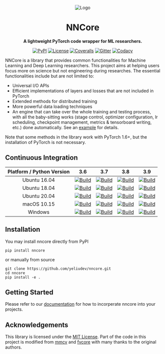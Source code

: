 <div align="center">

![Logo](https://raw.githubusercontent.com/yeliudev/nncore/main/.github/nncore-logo.svg)

# NNCore

**A lightweight PyTorch code wrapper for ML researchers.**

[![PyPI](https://badgen.net/pypi/v/nncore?label=PyPI&icon=pypi)](https://pypi.org/project/nncore)
[![License](https://badgen.net/github/license/yeliudev/nncore?label=License)](https://github.com/yeliudev/nncore/blob/main/LICENSE)
[![Coveralls](https://badgen.net/coveralls/c/github/yeliudev/nncore/main?label=Coverage)](https://coveralls.io/github/yeliudev/nncore?branch=main)
[![Gitter](https://badgen.net/badge/Chat/on%20gitter/cyan?icon=gitter)](https://gitter.im/nncore-dev/community?utm_source=share-link&utm_medium=link&utm_campaign=share-link)
[![Codacy](https://badgen.net/codacy/grade/2a8a24217cfe4263bb6b02298706a237?label=Code%20Quality&icon=codacy)](https://www.codacy.com/gh/yeliudev/nncore/dashboard?utm_source=github.com&amp;utm_medium=referral&amp;utm_content=yeliudev/nncore&amp;utm_campaign=Badge_Grade)

</div>

NNCore is a library that provides common functionalities for Machine Learning and Deep Learning researchers. This project aims at helping users focus more on science but not engineering during researches. The essential functionalities include but are not limited to:

- Universal I/O APIs
- Efficient implementations of layers and losses that are not included in PyTorch
- Extended methods for distributed training
- More powerful data loading techniques
- An engine that can take over the whole training and testing process, with all the baby-sitting works (stage control, optimizer configuration, lr scheduling, checkpoint management, metrics & tensorboard writing, etc.) done automatically. See an [example](https://github.com/yeliudev/nncore/blob/main/examples/mnist.py) for details.

Note that some methods in the library work with PyTorch 1.6+, but the installation of PyTorch is not necessary.

## Continuous Integration

| Platform / Python Version | 3.6 | 3.7 | 3.8 | 3.9 |
| :-: | :-: | :-: | :-: | :-: |
| Ubuntu 16.04 | [![Build](https://badgen.net/runkit/yeliudev/nncore-badge/0?icon=github)][link] | [![Build](https://badgen.net/runkit/yeliudev/nncore-badge/1?icon=github)][link] | [![Build](https://badgen.net/runkit/yeliudev/nncore-badge/2?icon=github)][link] | [![Build](https://badgen.net/runkit/yeliudev/nncore-badge/3?icon=github)][link] |
| Ubuntu 18.04 | [![Build](https://badgen.net/runkit/yeliudev/nncore-badge/4?icon=github)][link] | [![Build](https://badgen.net/runkit/yeliudev/nncore-badge/5?icon=github)][link] | [![Build](https://badgen.net/runkit/yeliudev/nncore-badge/6?icon=github)][link] | [![Build](https://badgen.net/runkit/yeliudev/nncore-badge/7?icon=github)][link] |
| Ubuntu 20.04 | [![Build](https://badgen.net/runkit/yeliudev/nncore-badge/8?icon=github)][link] | [![Build](https://badgen.net/runkit/yeliudev/nncore-badge/9?icon=github)][link] | [![Build](https://badgen.net/runkit/yeliudev/nncore-badge/10?icon=github)][link] | [![Build](https://badgen.net/runkit/yeliudev/nncore-badge/11?icon=github)][link] |
| macOS 10.15 | [![Build](https://badgen.net/runkit/yeliudev/nncore-badge/12?icon=github)][link] | [![Build](https://badgen.net/runkit/yeliudev/nncore-badge/13?icon=github)][link] | [![Build](https://badgen.net/runkit/yeliudev/nncore-badge/14?icon=github)][link] | [![Build](https://badgen.net/runkit/yeliudev/nncore-badge/15?icon=github)][link] |
| Windows | [![Build](https://badgen.net/runkit/yeliudev/nncore-badge/16?icon=github)][link] | [![Build](https://badgen.net/runkit/yeliudev/nncore-badge/17?icon=github)][link] | [![Build](https://badgen.net/runkit/yeliudev/nncore-badge/18?icon=github)][link] | [![Build](https://badgen.net/runkit/yeliudev/nncore-badge/19?icon=github)][link] |

## Installation

You may install nncore directly from PyPI

```
pip install nncore
```

or manually from source

```
git clone https://github.com/yeliudev/nncore.git
cd nncore
pip install -e .
```

## Getting Started

Please refer to our [documentation](https://nncore.readthedocs.io/) for how to incorperate nncore into your projects.

## Acknowledgements

This library is licensed under the [MIT License](https://github.com/yeliudev/nncore/blob/main/LICENSE). Part of the code in this project is modified from [mmcv](https://github.com/open-mmlab/mmcv) and [fvcore](https://github.com/facebookresearch/fvcore) with many thanks to the original authors.

[link]: https://github.com/yeliudev/nncore/actions/workflows/build.yml
